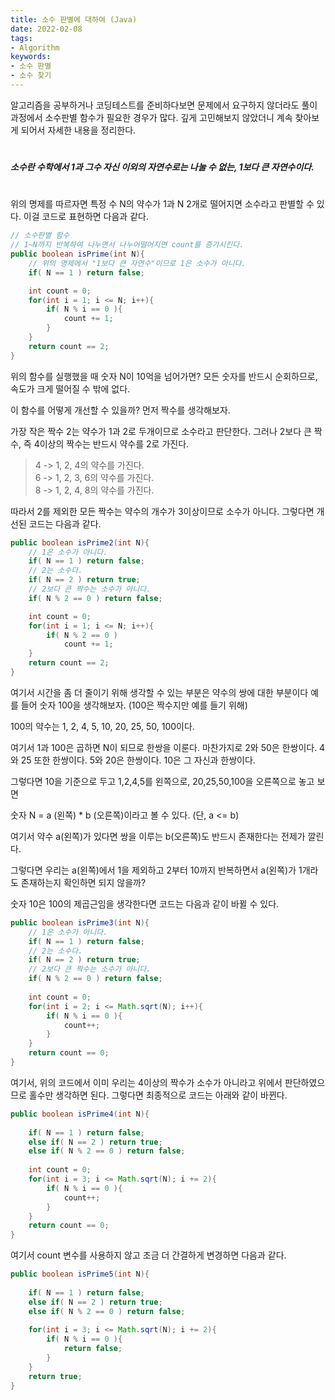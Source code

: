 ```yaml
---
title: 소수 판별에 대하여 (Java)
date: 2022-02-08
tags:
- Algorithm
keywords:
- 소수 판별
- 소수 찾기
---
```


알고리즘을 공부하거나 코딩테스트를 준비하다보면
문제에서 요구하지 않더라도 풀이과정에서 소수판별 함수가 필요한 경우가 많다.
깊게 고민해보지 않았더니 계속 찾아보게 되어서 자세한 내용을 정리한다.

#
_**소수란 수학에서 1과 그수 자신 이외의 자연수로는 나눌 수 없는, 1보다 큰 자연수이다.**_
#
위의 명제를 따르자면 특정 수 N의 약수가 1과 N 2개로 떨어지면 소수라고 판별할 수 있다.
이걸 코드로 표현하면 다음과 같다.

```java
// 소수판별 함수
// 1~N까지 반복하여 나누면서 나누어떨어지면 count를 증가시킨다.
public boolean isPrime(int N){
	// 위의 명제에서 "1보다 큰 자연수"이므로 1은 소수가 아니다.
	if( N == 1 ) return false;

	int count = 0;
	for(int i = 1; i <= N; i++){
		if( N % i == 0 ){
			count += 1;
		}
	}
	return count == 2;
}
```

위의 함수를 실행했을 때 숫자 N이 10억을 넘어가면?
모든 숫자를 반드시 순회하므로, 속도가 크게 떨어질 수 밖에 없다.

이 함수를 어떻게 개선할 수 있을까?
먼저 짝수를 생각해보자.

가장 작은 짝수 2는 약수가 1과 2로 두개이므로 소수라고 판단한다.
그러나 2보다 큰 짝수, 즉 4이상의 짝수는 반드시 약수를 2로 가진다.
>4 -> 1, 2, 4의 약수를 가진다.
<br/>6 -> 1, 2, 3, 6의 약수를 가진다.
<br/>8 -> 1, 2, 4, 8의 약수를 가진다.

따라서 2를 제외한 모든 짝수는 약수의 개수가 3이상이므로 소수가 아니다.
그렇다면 개선된 코드는 다음과 같다.

```java
public boolean isPrime2(int N){
	// 1은 소수가 아니다.
	if( N == 1 ) return false;
   	// 2는 소수다.
	if( N == 2 ) return true;
	// 2보다 큰 짝수는 소수가 아니다.
	if( N % 2 == 0 ) return false;

	int count = 0;
	for(int i = 1; i <= N; i++){
		if( N % 2 == 0 )
			count += 1;
	}
	return count == 2;
}
```

여기서 시간을 좀 더 줄이기 위해 생각할 수 있는 부분은 약수의 쌍에 대한 부분이다
예를 들어 숫자 100을 생각해보자. (100은 짝수지만 예를 들기 위해)

100의 약수는 1, 2, 4, 5, 10, 20, 25, 50, 100이다.

여기서 1과 100은 곱하면 N이 되므로 한쌍을 이룬다.
마찬가지로 2와 50은 한쌍이다.
4와 25 또한 한쌍이다.
5와 20은 한쌍이다.
10은 그 자신과 한쌍이다.

그렇다면 10을 기준으로 두고 1,2,4,5를 왼쪽으로, 20,25,50,100을 오른쪽으로 놓고 보면

숫자 N = a (왼쪽) * b (오른쪽)이라고 볼 수 있다. (단, a <= b)

여기서 약수 a(왼쪽)가 있다면 쌍을 이루는 b(오른쪽)도 반드시 존재한다는 전제가 깔린다.

그렇다면 우리는 a(왼쪽)에서 1을 제외하고
2부터 10까지 반복하면서 a(왼쪽)가 1개라도 존재하는지 확인하면 되지 않을까?

숫자 10은 100의 제곱근임을 생각한다면 코드는 다음과 같이 바뀔 수 있다.

```java
public boolean isPrime3(int N){
	// 1은 소수가 아니다.
	if( N == 1 ) return false;
   	// 2는 소수다.
	if( N == 2 ) return true;
	// 2보다 큰 짝수는 소수가 아니다.
	if( N % 2 == 0 ) return false;
    
   	int count = 0;
	for(int i = 2; i <= Math.sqrt(N); i++){
		if( N % i == 0 ){
			count++;
		}
	}
	return count == 0;
}
```

여기서, 위의 코드에서 이미 우리는 4이상의 짝수가 소수가 아니라고 위에서 판단하였으므로 홀수만 생각하면 된다.
그렇다면 최종적으로 코드는 아래와 같이 바뀐다.

```java
public boolean isPrime4(int N){
	
	if( N == 1 ) return false;
	else if( N == 2 ) return true;
	else if( N % 2 == 0 ) return false;
		
	int count = 0;
	for(int i = 3; i <= Math.sqrt(N); i += 2){
		if( N % i == 0 ){
			count++;
		}
	}
	return count == 0;
}
```

여기서 count 변수를 사용하지 않고 조금 더 간결하게 변경하면 다음과 같다.
```Java
public boolean isPrime5(int N){
	
	if( N == 1 ) return false;
	else if( N == 2 ) return true;
	else if( N % 2 == 0 ) return false;
	
	for(int i = 3; i <= Math.sqrt(N); i += 2){
		if( N % i == 0 ){
			return false;
		}
	}
	return true;
}
```
